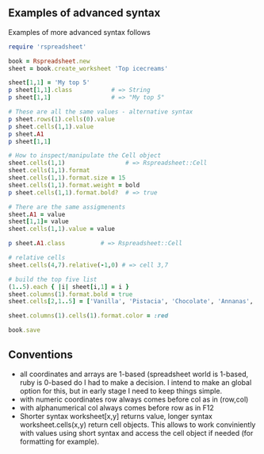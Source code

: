 ## Examples of advanced syntax

Examples of more advanced syntax follows

```ruby
require 'rspreadsheet'

book = Rspreadsheet.new
sheet = book.create_worksheet 'Top icecreams'

sheet[1,1] = 'My top 5'
p sheet[1,1].class           # => String
p sheet[1,1]                 # => "My top 5"

# These are all the same values - alternative syntax
p sheet.rows(1).cells(0).value   
p sheet.cells(1,1).value
p sheet.A1
p sheet[1,1]

# How to inspect/manipulate the Cell object
sheet.cells(1,1)                 # => Rspreadsheet::Cell
sheet.cells(1,1).format
sheet.cells(1,1).format.size = 15
sheet.cells(1,1).format.weight = bold
p sheet.cells(1,1).format.bold?  # => true

# There are the same assigmenents
sheet.A1 = value
sheet[1,1]= value
sheet.cells(1,1).value = value

p sheet.A1.class          # => Rspreadsheet::Cell

# relative cells
sheet.cells(4,7).relative(-1,0) # => cell 3,7

# build the top five list
(1..5).each { |i| sheet[i,1] = i }
sheet.columns(1).format.bold = true
sheet.cells[2,1..5] = ['Vanilla', 'Pistacia', 'Chocolate', 'Annanas', 'Strawbery']

sheet.columns(1).cells(1).format.color = :red

book.save

```
## Conventions
  * all coordinates and arrays are 1-based (spreadsheet world is 1-based, ruby is 0-based do I had to make a decision. I intend to make an global option for this, but in early stage I need to keep things simple. 
  * with numeric coordinates row always comes before col as in  (row,col)
  * with alphanumerical col always comes before row as in F12
  * Shorter syntax worksheet[x,y] returns value, longer syntax worksheet.cells(x,y) return cell objects. This allows to work conviniently with values using short syntax and access the cell object if needed (for formatting for example).

